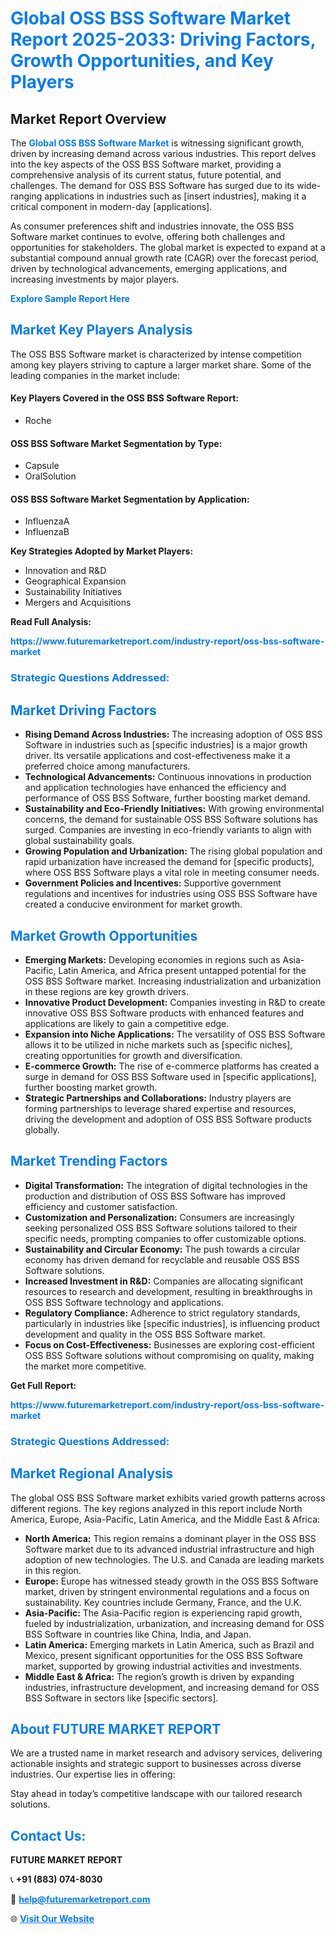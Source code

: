 <h1 style="color: #007BFF;">Global OSS BSS Software Market Report 2025-2033: Driving Factors, Growth Opportunities, and Key Players</h1>

<section id="overview">
<h2>Market Report Overview</h2>
<p>The <a href="https://www.futuremarketreport.com/industry-report/oss-bss-software-market" style="color: #007BFF; text-decoration: none;"><strong>Global OSS BSS Software Market</strong></a> is witnessing significant growth, driven by increasing demand across various industries. This report delves into the key aspects of the OSS BSS Software market, providing a comprehensive analysis of its current status, future potential, and challenges. The demand for OSS BSS Software has surged due to its wide-ranging applications in industries such as [insert industries], making it a critical component in modern-day [applications].</p>
<p>As consumer preferences shift and industries innovate, the OSS BSS Software market continues to evolve, offering both challenges and opportunities for stakeholders. The global market is expected to expand at a substantial compound annual growth rate (CAGR) over the forecast period, driven by technological advancements, emerging applications, and increasing investments by major players.</p>
</section>

<section id="overview">
<p><a href="https://www.futuremarketreport.com/request-sample/reportId=35344" style="color: #007BFF; text-decoration: none;"><strong>Explore Sample Report Here</strong></a></p>
</section>

<section id="key-players">
<h2 style="color: #007BFF;">Market Key Players Analysis</h2>
<p>The OSS BSS Software market is characterized by intense competition among key players striving to capture a larger market share. Some of the leading companies in the market include:</p>
<h4>Key Players Covered in the OSS BSS Software Report:</h4>
<ul><li>Roche</li></ul>
<h4>OSS BSS Software Market Segmentation by Type:</h4>
<ul><li>Capsule</li><li>OralSolution</li></ul>

<h4>OSS BSS Software Market Segmentation by Application:</h4>
<ul><li>InfluenzaA</li><li>InfluenzaB</li></ul>
<p><strong>Key Strategies Adopted by Market Players:</strong></p>
<ul>
<li>Innovation and R&D</li>
<li>Geographical Expansion</li>
<li>Sustainability Initiatives</li>
<li>Mergers and Acquisitions</li>
</ul>
</section>

<section>
<p><strong>Read Full Analysis: </strong></p><a href="https://www.futuremarketreport.com/industry-report/oss-bss-software-market" style="color: #007BFF; text-decoration: none;"><strong>https://www.futuremarketreport.com/industry-report/oss-bss-software-market</strong></a>
<h3 style="color: #007BFF;">Strategic Questions Addressed:</h3>
</section>

<section id="driving-factors">
<h2 style="color: #007BFF;">Market Driving Factors</h2>
<ul>
<li><strong>Rising Demand Across Industries:</strong> The increasing adoption of OSS BSS Software in industries such as [specific industries] is a major growth driver. Its versatile applications and cost-effectiveness make it a preferred choice among manufacturers.</li>
<li><strong>Technological Advancements:</strong> Continuous innovations in production and application technologies have enhanced the efficiency and performance of OSS BSS Software, further boosting market demand.</li>
<li><strong>Sustainability and Eco-Friendly Initiatives:</strong> With growing environmental concerns, the demand for sustainable OSS BSS Software solutions has surged. Companies are investing in eco-friendly variants to align with global sustainability goals.</li>
<li><strong>Growing Population and Urbanization:</strong> The rising global population and rapid urbanization have increased the demand for [specific products], where OSS BSS Software plays a vital role in meeting consumer needs.</li>
<li><strong>Government Policies and Incentives:</strong> Supportive government regulations and incentives for industries using OSS BSS Software have created a conducive environment for market growth.</li>
</ul>
</section>

<section id="growth-opportunities">
<h2 style="color: #007BFF;">Market Growth Opportunities</h2>
<ul>
<li><strong>Emerging Markets:</strong> Developing economies in regions such as Asia-Pacific, Latin America, and Africa present untapped potential for the OSS BSS Software market. Increasing industrialization and urbanization in these regions are key growth drivers.</li>
<li><strong>Innovative Product Development:</strong> Companies investing in R&D to create innovative OSS BSS Software products with enhanced features and applications are likely to gain a competitive edge.</li>
<li><strong>Expansion into Niche Applications:</strong> The versatility of OSS BSS Software allows it to be utilized in niche markets such as [specific niches], creating opportunities for growth and diversification.</li>
<li><strong>E-commerce Growth:</strong> The rise of e-commerce platforms has created a surge in demand for OSS BSS Software used in [specific applications], further boosting market growth.</li>
<li><strong>Strategic Partnerships and Collaborations:</strong> Industry players are forming partnerships to leverage shared expertise and resources, driving the development and adoption of OSS BSS Software products globally.</li>
</ul>
</section>

<section id="trending-factors">
<h2 style="color: #007BFF;">Market Trending Factors</h2>
<ul>
<li><strong>Digital Transformation:</strong> The integration of digital technologies in the production and distribution of OSS BSS Software has improved efficiency and customer satisfaction.</li>
<li><strong>Customization and Personalization:</strong> Consumers are increasingly seeking personalized OSS BSS Software solutions tailored to their specific needs, prompting companies to offer customizable options.</li>
<li><strong>Sustainability and Circular Economy:</strong> The push towards a circular economy has driven demand for recyclable and reusable OSS BSS Software solutions.</li>
<li><strong>Increased Investment in R&D:</strong> Companies are allocating significant resources to research and development, resulting in breakthroughs in OSS BSS Software technology and applications.</li>
<li><strong>Regulatory Compliance:</strong> Adherence to strict regulatory standards, particularly in industries like [specific industries], is influencing product development and quality in the OSS BSS Software market.</li>
<li><strong>Focus on Cost-Effectiveness:</strong> Businesses are exploring cost-efficient OSS BSS Software solutions without compromising on quality, making the market more competitive.</li>
</ul>
</section>

<section>
<p><strong>Get Full Report: </strong></p><a href="https://www.futuremarketreport.com/industry-report/oss-bss-software-market" style="color: #007BFF; text-decoration: none;"><strong>https://www.futuremarketreport.com/industry-report/oss-bss-software-market</strong></a>
<h3 style="color: #007BFF;">Strategic Questions Addressed:</h3>
</section>


<section id="regional-analysis">
<h2 style="color: #007BFF;">Market Regional Analysis</h2>
<p>The global OSS BSS Software market exhibits varied growth patterns across different regions. The key regions analyzed in this report include North America, Europe, Asia-Pacific, Latin America, and the Middle East & Africa:</p>
<ul>
<li><strong>North America:</strong> This region remains a dominant player in the OSS BSS Software market due to its advanced industrial infrastructure and high adoption of new technologies. The U.S. and Canada are leading markets in this region.</li>
<li><strong>Europe:</strong> Europe has witnessed steady growth in the OSS BSS Software market, driven by stringent environmental regulations and a focus on sustainability. Key countries include Germany, France, and the U.K.</li>
<li><strong>Asia-Pacific:</strong> The Asia-Pacific region is experiencing rapid growth, fueled by industrialization, urbanization, and increasing demand for OSS BSS Software in countries like China, India, and Japan.</li>
<li><strong>Latin America:</strong> Emerging markets in Latin America, such as Brazil and Mexico, present significant opportunities for the OSS BSS Software market, supported by growing industrial activities and investments.</li>
<li><strong>Middle East & Africa:</strong> The region’s growth is driven by expanding industries, infrastructure development, and increasing demand for OSS BSS Software in sectors like [specific sectors].</li>
</ul>
</section>

<footer>
<h2 style="color: #007BFF;">About FUTURE MARKET REPORT</h2>
<p>We are a trusted name in market research and advisory services, delivering actionable insights and strategic support to businesses across diverse industries. Our expertise lies in offering:</p>

<p>Stay ahead in today’s competitive landscape with our tailored research solutions.</p>

<h2 style="color: #007BFF;">Contact Us:</h2>
<p><strong>FUTURE MARKET REPORT</strong></p>
<p>📞 <strong>+91 (883) 074-8030</strong></p>
<p>📧 <strong><a href="mailto:help@futuremarketreport.com" style="color: #007BFF;">help@futuremarketreport.com</a></strong></p>
<p>🌐 <strong><a href="https://www.futuremarketreport.com/" style="color: #007BFF;">Visit Our Website</a></strong></p>
</footer>